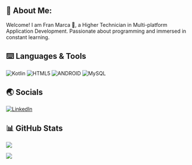 ## 👀 About Me:

Welcome! I am Fran Marca 👋, a Higher Technician in Multi-platform Application Development. Passionate about programming and immersed in constant learning. <br>

## ⌨️ Languages & Tools

![Kotlin](https://img.shields.io/badge/kotlin-%237F52FF.svg?style=for-the-badge&logo=kotlin&logoColor=white) ![HTML5](https://img.shields.io/badge/html5-%23E34F26.svg?style=for-the-badge&logo=html5&logoColor=white) ![ANDROID](https://img.shields.io/badge/android-%2320232a.svg?style=for-the-badge&logo=android&logoColor=%a4c639) ![MySQL](https://img.shields.io/badge/mysql-%2300f.svg?style=for-the-badge&logo=mysql&logoColor=white)

## 🌏 Socials
[![LinkedIn](https://img.shields.io/badge/LinkedIn-%230077B5.svg?logo=linkedin&logoColor=white)](https://www.linkedin.com/in/mhfran/) 

## 📊 GitHub Stats
![](https://github-readme-stats.vercel.app/api?username=mhfran&theme=dark&hide_border=false&include_all_commits=false&count_private=false)<br/>

![](https://github-readme-stats.vercel.app/api/top-langs/?username=mhfran&theme=dark&hide_border=false&include_all_commits=false&count_private=false&layout=compact)
